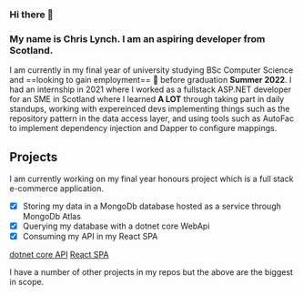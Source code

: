 ### Hi there 👋
### My name is Chris Lynch. I am an aspiring developer from Scotland. 
I am currently in my final year of university studying BSc Computer Science and ==looking to gain employment== :pray: before graduation **Summer 2022**. I had an internship in 2021 where I worked as a fullstack ASP.NET developer for an SME in Scotland where I learned **A LOT** through taking part in daily standups, working with expereinced devs implementing things such as the repository pattern in the data access layer, and using tools such as AutoFac to implement dependency injection and Dapper to configure mappings.

## Projects
I am currently working on my final year honours project which is a full stack e-commerce application. 
- [x] Storing my data in a MongoDb database hosted as a service through MongoDb Atlas
- [x] Querying my database with a dotnet core WebApi 
- [x] Consuming my API in my React SPA 

[dotnet core API](https://github.com/ChrisLynchCodes/HonsAPI)
[React SPA](https://github.com/ChrisLynchCodes/HonsAPI)

I have a number of other projects in my repos but the above are the biggest in scope.



<!--
**ChrisLynchCodes/ChrisLynchCodes** is a ✨ _special_ ✨ repository because its `README.md` (this file) appears on your GitHub profile.

Here are some ideas to get you started:

- 🔭 I’m currently working on ...
- 🌱 I’m currently learning ...
- 👯 I’m looking to collaborate on ...
- 🤔 I’m looking for help with ...
- 💬 Ask me about ...
- 📫 How to reach me: ...
- 😄 Pronouns: ...
- ⚡ Fun fact: ...
-->
